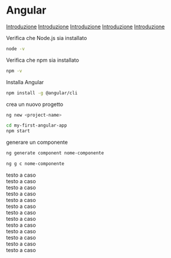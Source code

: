 # Angular

[Introduzione](#angular)
[Introduzione](#angular)
[Introduzione](#angular)
[Introduzione](#angular)
[Introduzione](#angular)

Verifica che Node.js sia installato
```bash
node -v
```
Verifica che npm sia installato
```bash
npm -v
```
Installa Angular
```bash
npm install -g @angular/cli
```
crea un nuovo progetto
```bash
ng new <project-name>
```
```bash
cd my-first-angular-app
npm start
```
generare un componente
```bash
ng generate component nome-componente
```
```bash
ng g c nome-componente
```
testo a caso  
testo a caso  
testo a caso  
testo a caso  
testo a caso  
testo a caso  
testo a caso  
testo a caso  
testo a caso  
testo a caso  
testo a caso  
testo a caso  
testo a caso  






